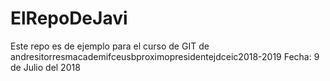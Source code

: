 # ElRepoDeJavi
Este repo es de ejemplo para el curso de GIT de andresitorresmacademifceusbproximopresidentejdceic2018-2019
Fecha: 9 de Julio del 2018
